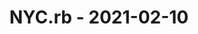 ---
layout: post
title: NYC.rb - 2021-02-10
datetime: 2021-02-10 17:30:00.000000000 -05:00
name: NYC.rb
external_url: https://www.meetup.com/NYC-rb/events/sthzbsyccdbnb/
---